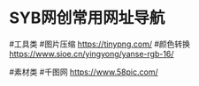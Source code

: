 # SYB网创常用网址导航

#工具类
#图片压缩 https://tinypng.com/
#颜色转换 https://www.sioe.cn/yingyong/yanse-rgb-16/

#素材类
#千图网  https://www.58pic.com/
